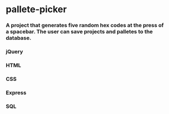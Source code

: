 # pallete-picker

### A project that generates five random hex codes at the press of a spacebar. The user can save projects and palletes to the database.

### jQuery
### HTML
### CSS
### Express
### SQL
